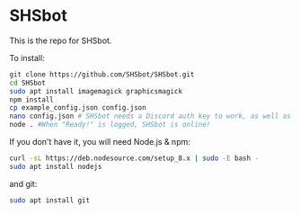 # SHSbot

This is the repo for SHSbot.

To install:

```bash
git clone https://github.com/SHSbot/SHSbot.git
cd SHSbot
sudo apt install imagemagick graphicsmagick
npm install
cp example_config.json config.json
nano config.json # SHSbot needs a Discord auth key to work, as well as various other auth keys for other commands. Using nano or another editor, add in api keys.
node . #When "Ready!" is logged, SHSbot is online!
```

If you don't have it, you will need Node.js & npm:

```bash
curl -sL https://deb.nodesource.com/setup_8.x | sudo -E bash -
sudo apt install nodejs
```

and git:

```bash
sudo apt install git
```
